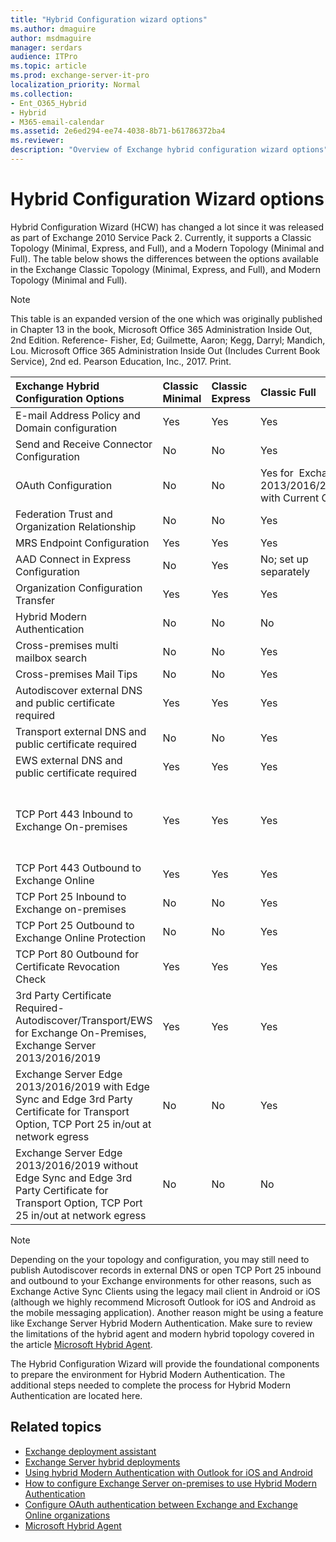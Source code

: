 ```yaml
---
title: "Hybrid Configuration wizard options"
ms.author: dmaguire
author: msdmaguire
manager: serdars
audience: ITPro
ms.topic: article
ms.prod: exchange-server-it-pro
localization_priority: Normal
ms.collection:
- Ent_O365_Hybrid
- Hybrid
- M365-email-calendar
ms.assetid: 2e6ed294-ee74-4038-8b71-b61786372ba4
ms.reviewer: 
description: "Overview of Exchange hybrid configuration wizard options"
---
```


# Hybrid Configuration Wizard options

Hybrid Configuration Wizard (HCW) has changed a lot since it was released as part of Exchange 2010 Service Pack 2. Currently, it supports a Classic Topology (Minimal, Express, and Full), and a Modern Topology (Minimal and Full). The table below shows the differences between the options available in the Exchange Classic Topology (Minimal, Express, and Full), and Modern Topology (Minimal and Full). 

> [!NOTE]
> This table is an expanded version of the one which was originally published in Chapter 13 in the book, Microsoft Office 365 Administration Inside Out, 2nd Edition. Reference- Fisher, Ed; Guilmette, Aaron; Kegg, Darryl; Mandich, Lou. Microsoft Office 365 Administration Inside Out (Includes Current Book Service), 2nd ed. Pearson Education, Inc., 2017. Print.

|**Exchange Hybrid Configuration Options**|**Classic Minimal**|**Classic Express**|**Classic Full**|**Modern Minimal**|**Modern Full**|
|:-----|:-----|:-----|:-----|:-----|:-----|
|E-mail Address Policy and Domain configuration|Yes|Yes|Yes|Yes|Yes|
|Send and Receive Connector Configuration|No|No|Yes|No|Yes|
|OAuth Configuration   |No|No|Yes for  Exchange 2013/2016/2019 with Current CU|No|Yes for Exchange 2013/2016/2019 with Current CU|
|Federation Trust and Organization Relationship|No|No|Yes|No   |Yes  |
|MRS Endpoint Configuration|Yes|Yes|Yes|Yes|Yes|
|AAD Connect in Express Configuration|No|Yes|No; set up separately|No; set up separately|No; set up separately|
|Organization Configuration Transfer|Yes|Yes|Yes|Yes|Yes  |
|Hybrid Modern Authentication|No|No|No|No|No|
|Cross-premises multi mailbox search|No|No|Yes|No|No|
|Cross-premises Mail Tips|No|No|Yes|No|Yes|
|Autodiscover external DNS and public certificate required|Yes|Yes|Yes|Yes (see note after the table)|Yes (see note after the table)|
|Transport external DNS and public certificate required|No|No|Yes|No|Yes|
|EWS external DNS and public certificate required|Yes|Yes|Yes|No|No|
|TCP Port 443 Inbound to Exchange On-premises|Yes|Yes|Yes|Yes for Autodiscover if needed, No for Hybrid Agent|Yes for Autodiscover if needed, No for Hybrid Agent|
|TCP Port 443 Outbound to Exchange Online|Yes|Yes|Yes|Yes|Yes|
|TCP Port 25 Inbound to Exchange on-premises|No|No|Yes|No|Yes|
|TCP Port 25 Outbound to Exchange Online Protection|No|No|Yes|No|Yes|
|TCP Port 80 Outbound for Certificate Revocation Check|Yes|Yes|Yes|Yes|Yes|
|3rd Party Certificate Required- Autodiscover/Transport/EWS for Exchange On-Premises, Exchange Server 2013/2016/2019|Yes|Yes|Yes|Yes for Autodiscover if needed, No for Hybrid Agent|Yes for Autodiscover and Transport if needed, No for Hybrid Agent|
|Exchange Server Edge 2013/2016/2019 with Edge Sync and Edge 3rd Party Certificate for Transport Option, TCP Port 25 in/out at network egress|No|No|Yes|No|Yes|
|Exchange Server Edge 2013/2016/2019 without Edge Sync and Edge 3rd Party Certificate for Transport Option, TCP Port 25 in/out at network egress|No|No|No|No|No|

> [!NOTE]
> Depending on the your topology and configuration, you may still need to publish Autodiscover records in external DNS or open TCP Port 25 inbound and outbound to your Exchange environments for other reasons, such as Exchange Active Sync Clients using the legacy mail client in Android or iOS (although we highly recommend Microsoft Outlook for iOS and Android as the mobile messaging application). Another reason might be using a feature like Exchange Server Hybrid Modern Authentication. Make sure to review the limitations of the hybrid agent and modern hybrid topology covered in the article [Microsoft Hybrid Agent](hybrid-deployment/hybrid-agent.md).

The Hybrid Configuration Wizard will provide the foundational components to prepare the environment for Hybrid Modern Authentication. The additional steps needed to complete the process for Hybrid Modern Authentication are located here.

## Related topics
* [Exchange deployment assistant](https://docs.microsoft.com/exchange/exchange-deployment-assistant?view=exchserver-2019)
* [Exchange Server hybrid deployments](exchange-hybrid.md)
* [Using hybrid Modern Authentication with Outlook for iOS and Android](https://docs.microsoft.com/Exchange/clients/outlook-for-ios-and-android/use-hybrid-modern-auth?view=exchserver-2019)
* [How to configure Exchange Server on-premises to use Hybrid Modern Authentication](https://docs.microsoft.com/office365/enterprise/configure-exchange-server-for-hybrid-modern-authentication)
* [Configure OAuth authentication between Exchange and Exchange Online organizations](../ExchangeServer2013/configure-oauth-authentication-between-exchange-and-exchange-online-organizations-exchange-2013-help.md)
* [Microsoft Hybrid Agent](hybrid-deployment/hybrid-agent.md)


